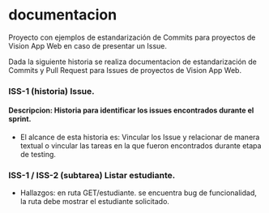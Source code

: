 # documentacion
Proyecto con ejemplos de estandarización de Commits para proyectos de Vision App Web en caso de presentar un Issue.

Dada la siguiente historia se realiza documentacion de estandarización de Commits y Pull Request para Issues de proyectos de Vision App Web.

### ISS-1 (historia) Issue.

#### Descripcion: Historia para identificar los issues encontrados durante el sprint.


- El alcance de esta historia es: Vincular los Issue y relacionar de manera textual o vincular las tareas en la que fueron encontrados durante etapa de testing.


### ISS-1 / ISS-2 (subtarea) Listar estudiante.

- Hallazgos: en ruta GET/estudiante. se encuentra bug de funcionalidad, la ruta debe mostrar el estudiante solicitado.


